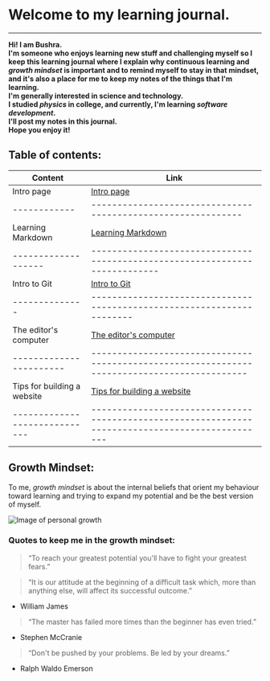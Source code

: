 # Welcome to my learning journal.
----------------------------------
**Hi! I am Bushra.**\
**I'm someone who enjoys learning new stuff and challenging myself so I keep this learning journal where I explain why continuous learning and *growth mindset* is important and to remind myself to stay in that mindset, and it's also a place for me to keep my notes of the things that I'm learning.**\
**I'm generally interested in science and technology.**\
**I studied *physics* in college, and currently, I'm learning _software development_.**\
**I'll post my notes in this journal.**\
**Hope you enjoy it!**

## Table of contents:

Content | Link
---------|------
Intro page | [Intro page](https://bushra-b.github.io/Learning-Journal/)
------------|------------------------------------------------------------
Learning Markdown | [Learning Markdown](https://bushra-b.github.io/Learning-Journal/markdown)
-------------------|---------------------------------------------------------------------------
Intro to Git | [Intro to Git](https://bushra-b.github.io/Learning-Journal/git-intro)
--------------|----------------------------------------------------------------------
The editor's computer | [The editor's computer](https://bushra-b.github.io/Learning-Journal/the-editor's-computer)
-----------------------|--------------------------------------------------------------------------------------------
Tips for building a website | [Tips for building a website](https://bushra-b.github.io/Learning-Journal/Duckett-ch18-summary)
-----------------------------|------------------------------------------------------------------------------------------------

## Growth Mindset:
To me, *growth mindset* is about the internal beliefs that orient my behaviour toward learning and trying to expand my potential and be the best version of myself.

![Image of personal growth](https://www.wabisabilearning.com/hubfs/growth-mindset-colourful.jpg)

### Quotes to keep me in the growth mindset:

> “To reach your greatest potential you'll have to fight your greatest fears.”

> “It is our attitude at the beginning of a difficult task which, more than anything else, will affect its successful outcome.”
   - William James
   
> “The master has failed more times than the beginner has even tried.”
   - Stephen McCranie
   
> “Don't be pushed by your problems. Be led by your dreams.”
  - Ralph Waldo Emerson
